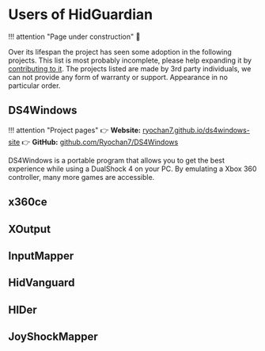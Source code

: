 # Users of HidGuardian

!!! attention "Page under construction"
    🚧

Over its lifespan the project has seen some adoption in the following projects. This list is most probably incomplete, please help expanding it by [contributing to it](https://github.com/ViGEm/ViGEm.github.io). The projects listed are made by 3rd party individuals, we can not provide any form of warranty or support. Appearance in no particular order.

## DS4Windows

!!! attention "Project pages"
    👉 **Website:** [ryochan7.github.io/ds4windows-site](https://ryochan7.github.io/ds4windows-site/)
    👉 **GitHub:** [github.com/Ryochan7/DS4Windows](https://github.com/Ryochan7/DS4Windows/)

DS4Windows is a portable program that allows you to get the best experience while using a DualShock 4 on your PC. By emulating a Xbox 360 controller, many more games are accessible.

## x360ce

## XOutput

## InputMapper

## HidVanguard

## HIDer

## JoyShockMapper

